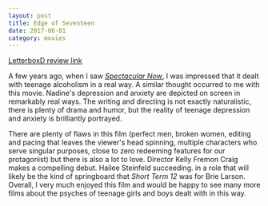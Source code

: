 ```yaml
---
layout: post
title: Edge of Seventeen 
date: 2017-06-01
category: movies
---
```

 
[LetterboxD review link](https://letterboxd.com/samarthbhaskar/film/the-edge-of-seventeen/)

A few years ago, when I saw <em><a href="https://letterboxd.com/samarthbhaskar/film/the-spectacular-now/">Spectacular Now</a></em>, I was impressed that it dealt with teenage alcoholism in a real way. A similar thought occurred to me with this movie. Nadine's depression and anxiety are depicted on screen in remarkably real ways. The writing and directing is not exactly naturalistic, there is plenty of drama and humor, but the reality of teenage depression and anxiety is brilliantly portrayed. 

There are plenty of flaws in this film (perfect men, broken women, editing and pacing that leaves the viewer's head spinning, multiple characters who serve singular purposes, close to zero redeeming features for our protagonist) but there is also a lot to love. Director Kelly Fremon Craig makes a compelling debut. Hailee Steinfeld succeeding. in a role that will likely be the kind of springboard that <em>Short Term 12</em> was for Brie Larson. Overall, I very much enjoyed this film and would be happy to see many more films about the psyches of teenage girls and boys dealt with in this way.